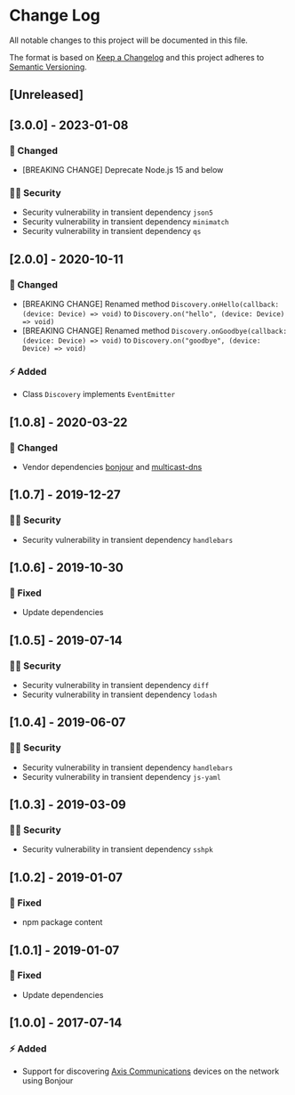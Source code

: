 # Change Log

All notable changes to this project will be documented in this file.

The format is based on [Keep a Changelog](http://keepachangelog.com/) and this project adheres to [Semantic Versioning](http://semver.org/).

## [Unreleased]

## [3.0.0] - 2023-01-08

### :dizzy: Changed

- [BREAKING CHANGE] Deprecate Node.js 15 and below

### :policeman: Security

- Security vulnerability in transient dependency `json5`
- Security vulnerability in transient dependency `minimatch`
- Security vulnerability in transient dependency `qs`

## [2.0.0] - 2020-10-11

### :dizzy: Changed

- [BREAKING CHANGE] Renamed method `Discovery.onHello(callback: (device: Device) => void)` to `Discovery.on("hello", (device: Device) => void)`
- [BREAKING CHANGE] Renamed method `Discovery.onGoodbye(callback: (device: Device) => void)` to `Discovery.on("goodbye", (device: Device) => void)`

### :zap: Added

- Class `Discovery` implements `EventEmitter`

## [1.0.8] - 2020-03-22

### :dizzy: Changed

- Vendor dependencies [bonjour](https://github.com/FantasticFiasco-Forks/bonjour) and [multicast-dns](https://github.com/FantasticFiasco-Forks/multicast-dns)

## [1.0.7] - 2019-12-27

### :policeman: Security

- Security vulnerability in transient dependency `handlebars`

## [1.0.6] - 2019-10-30

### :syringe: Fixed

- Update dependencies

## [1.0.5] - 2019-07-14

### :policeman: Security

- Security vulnerability in transient dependency `diff`
- Security vulnerability in transient dependency `lodash`

## [1.0.4] - 2019-06-07

### :policeman: Security

- Security vulnerability in transient dependency `handlebars`
- Security vulnerability in transient dependency `js-yaml`

## [1.0.3] - 2019-03-09

### :policeman: Security

- Security vulnerability in transient dependency `sshpk`

## [1.0.2] - 2019-01-07

### :syringe: Fixed

- npm package content

## [1.0.1] - 2019-01-07

### :syringe: Fixed

- Update dependencies

## [1.0.0] - 2017-07-14

### :zap: Added

- Support for discovering [Axis Communications](http://www.axis.com/) devices on the network using Bonjour

